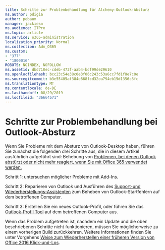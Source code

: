 ```yaml
---
title: Schritte zur Problembehandlung für Alchemy-Outlook-Absturz
ms.author: pdigia
author: pebaum
manager: jackiesm
ms.audience: ITPro
ms.topic: article
ms.service: o365-administration
localization_priority: Normal
ms.collection: Adm_O365
ms.custom:
- "377"
- "1800016"
ROBOTS: NOINDEX, NOFOLLOW
ms.assetid: dbd710ec-cdeb-473f-aab4-bdf99de29610
ms.openlocfilehash: bcc23c54e38c0e3f06c243c53a6cc7fd1f8e7c0e
ms.sourcegitcommit: b3e55405af384e868fcd32ea794eb15d1356c3fc
ms.translationtype: MT
ms.contentlocale: de-DE
ms.lasthandoff: 08/29/2019
ms.locfileid: "36664571"
---
```

# <a name="outlook-crash-troubleshooting-steps"></a>Schritte zur Problembehandlung bei Outlook-Absturz

Wenn Sie Probleme mit dem Absturz von Outlook-Desktop haben, führen Sie zunächst die folgenden drei Schritte aus, die in diesem Artikel ausführlich aufgeführt sind: Behebung von [Problemen, bei denen Outlook abstürzt oder nicht mehr reagiert, wenn Sie mit Office 365 verwendet werden.](https://support.microsoft.com/help/2413813/how-to-troubleshoot-issues-that-cause-outlook-to-crash-or-hang-when-us)
  
Schritt 1: untersuchen möglicher Probleme mit Add-Ins.
  
Schritt 2: Reparieren von Outlook und Ausführen des [Support-und Wiederherstellungs-Assistenten](https://aka.ms/SaRA-OutlookWontStart) zum Beheben von Outlook-Startfehlern auf dem betroffenen Computer.
  
Schritt 3: Erstellen Sie ein neues Outlook-Profil, oder führen Sie das [Outlook-Profil Tool](https://aka.ms/SaRA-OutlookSetupProfile) auf dem betroffenen Computer aus.
  
Wenn das Problem aufgetreten ist, nachdem ein Update und die oben beschriebenen Schritte nicht funktionieren, müssen Sie möglicherweise zu einem vorherigen Build zurückkehren. Weitere Informationen finden Sie unter Vorgehens [Weise zum Wiederherstellen einer früheren Version von Office 2016 Klick-und-Los](https://support.microsoft.com/help/2770432).
  